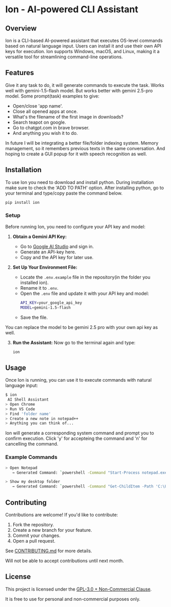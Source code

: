 # Ion - AI-powered CLI Assistant

## Overview

Ion is a CLI-based AI-powered assistant that executes OS-level commands based on natural language input. Users can install it and use their own API keys for execution. Ion supports Windows, macOS, and Linux, making it a versatile tool for streamlining command-line operations.

## Features

Give it any task to do, it will generate commands to execute the task. Works well with gemini-1.5-flash model. But works better with gemini 2.5-pro model.
Some prompt(task) examples to give:
- Open/close 'app name'.
- Close all opened apps at once.
- What's the filename of the first image in downloads?
- Search teapot on google.
- Go to chatgpt.com in brave browser.
- And anything you wish it to do. 

In future I will be integrating a better file/folder indexing system. Memory management, so it remembers previous texts in the same conversation.
And hoping to create a GUI popup for it with speech recognition as well.

## Installation

To use Ion you need to download and install python. During installation make sure to check the 'ADD TO PATH' option. After installing python, go to your terminal and type/copy paste the command below.

```sh
pip install ion
```

### Setup

Before running Ion, you need to configure your API key and model:

1. **Obtain a Gemini API Key:**

   - Go to [Google AI Studio](https://aistudio.google.com/apikey) and sign in.
   - Generate an API-key here.
   - Copy and the API key for later use.

2. **Set Up Your Environment File:**

   - Locate the `.env.example` file in the repository(in the folder you installed ion).
   - Rename it to `.env`.
   - Open the `.env` file and update it with your API key and model:
     ```sh
     API_KEY=your_google_api_key
     MODEL=gemini-1.5-flash
     ```
   - Save the file.

You can replace the model to be gemini 2.5 pro with your own api key as well.

3. **Run the Assistant:**
Now go to the terminal again and type:
   ```sh
   ion
   ```

## Usage

Once Ion is running, you can use it to execute commands with natural language input:

```sh
$ ion
 AI Shell Assistant
> Open Chrome
> Run VS Code
> Find 'folder name'
> Create a new note in notepad++
> Anything you can think of...
```

Ion will generate a corresponding system command and prompt you to confirm execution.
Click 'y' for accepteing the command and 'n' for cancelling the command.

### Example Commands

```sh
> Open Notepad
   → Generated Command: `powershell -Command "Start-Process notepad.exe"`

> Show my desktop folder
   → Generated Command: `powershell -Command "Get-ChildItem -Path 'C:\Users\YourName\Desktop'"`
```

## Contributing

Contributions are welcome! If you'd like to contribute:

1. Fork the repository.
2. Create a new branch for your feature.
3. Commit your changes.
4. Open a pull request.

See [CONTRIBUTING.md](CONTRIBUTING.md) for more details.

Will not be able to accept contributions until next month.

## License

This project is licensed under the [GPL-3.0 + Non-Commercial Clause](LICENSE).

It is free to use for personal and non-commercial purposes only.